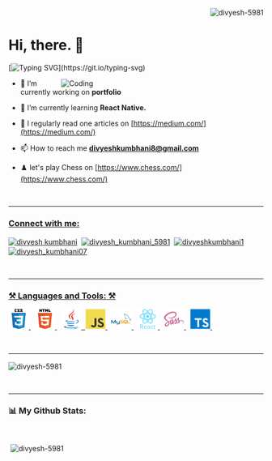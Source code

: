 <p align="right" id="top"> <img src="https://komarev.com/ghpvc/?username=divyesh-5981&label=Profile%20views&color=0e75b6&style=flat" alt="divyesh-5981" /> </p>

<h1 align="start">Hi, there. 👋</h1>

[![Typing SVG](https://readme-typing-svg.demolab.com?font=Fira+Code&duration=3000&pause=1000&color=7CF767&background=7CFF3700&random=false&width=501&lines=A+passionate+frontend+developer+from+India;Javascript+Enthusiast;and+Technopreneur!;Nice+to+meet+you...)](https://git.io/typing-svg)

<img alt="Coding"  align="right" width="400"
  src="https://res.cloudinary.com/practicaldev/image/fetch/s--rwfbkVgA--/c_limit%2Cf_auto%2Cfl_progressive%2Cq_auto%2Cw_800/https://dev-to-uploads.s3.amazonaws.com/uploads/articles/x88nwrvshk9eqt61g9bd.png"/>


- 🔭 I’m currently working on **portfolio**

- 🌱 I’m currently learning **React Native.**

- 📝 I regularly read one articles on [https://medium.com/](https://medium.com/)

- 📫 How to reach me **divyeshkumbhani8@gmail.com**

- ♟️ let's play Chess on [https://www.chess.com/](https://www.chess.com/)

<br/>
<hr/>
<a href="#"><h3 align="left">Connect with me:</h3></a>
<p align="left">
<a href="https://linkedin.com/in/divyesh kumbhani" target="blank"><img align="center" src="https://raw.githubusercontent.com/rahuldkjain/github-profile-readme-generator/master/src/images/icons/Social/linked-in-alt.svg" alt="divyesh kumbhani" height="30" width="40" /></a>&nbsp;
<a href="https://instagram.com/divyesh_kumbhani_5981" target="blank"><img align="center" src="https://raw.githubusercontent.com/rahuldkjain/github-profile-readme-generator/master/src/images/icons/Social/instagram.svg" alt="divyesh_kumbhani_5981" height="30" width="40" /></a>&nbsp;
<a href="https://www.hackerrank.com/divyeshkumbhani1" target="blank"><img align="center" src="https://raw.githubusercontent.com/rahuldkjain/github-profile-readme-generator/master/src/images/icons/Social/hackerrank.svg" alt="divyeshkumbhani1" height="30" width="40" /></a>&nbsp;
<a href="https://www.leetcode.com/divyesh_kumbhani07" target="blank"><img align="center" src="https://raw.githubusercontent.com/rahuldkjain/github-profile-readme-generator/master/src/images/icons/Social/leet-code.svg" alt="divyesh_kumbhani07" height="30" width="40" /></a>&nbsp;
</p>

<br/>
<hr/>
<a href="#"><h3 align="left">⚒️ Languages and Tools: ⚒️</h3></a>
<p align="left"> <a href="https://www.w3schools.com/css/" target="_blank" rel="noreferrer"> <img src="https://raw.githubusercontent.com/devicons/devicon/master/icons/css3/css3-original-wordmark.svg" alt="css3" width="40" height="40"/> </a>&nbsp; <a href="https://www.w3.org/html/" target="_blank" rel="noreferrer"> <img src="https://raw.githubusercontent.com/devicons/devicon/master/icons/html5/html5-original-wordmark.svg" alt="html5" width="40" height="40"/> </a>&nbsp; <a href="https://www.java.com" target="_blank" rel="noreferrer"> <img src="https://raw.githubusercontent.com/devicons/devicon/master/icons/java/java-original.svg" alt="java" width="40" height="40"/>&nbsp; </a> <a href="https://developer.mozilla.org/en-US/docs/Web/JavaScript" target="_blank" rel="noreferrer"> <img src="https://raw.githubusercontent.com/devicons/devicon/master/icons/javascript/javascript-original.svg" alt="javascript" width="40" height="40"/> </a>&nbsp; <a href="https://www.mysql.com/" target="_blank" rel="noreferrer"> <img src="https://raw.githubusercontent.com/devicons/devicon/master/icons/mysql/mysql-original-wordmark.svg" alt="mysql" width="40" height="40"/> </a>&nbsp; <a href="https://reactjs.org/" target="_blank" rel="noreferrer"> <img src="https://raw.githubusercontent.com/devicons/devicon/master/icons/react/react-original-wordmark.svg" alt="react" width="40" height="40"/> </a>&nbsp; <a href="https://sass-lang.com" target="_blank" rel="noreferrer"> <img src="https://raw.githubusercontent.com/devicons/devicon/master/icons/sass/sass-original.svg" alt="sass" width="40" height="40"/> </a>&nbsp; <a href="https://www.typescriptlang.org/" target="_blank" rel="noreferrer"> <img src="https://raw.githubusercontent.com/devicons/devicon/master/icons/typescript/typescript-original.svg" alt="typescript" width="40" height="40"/> </a>&nbsp; </p>


<br/>
<hr/>
<p><img align="center" src="https://github-readme-stats.vercel.app/api/top-langs?username=divyesh-5981&show_icons=true&locale=en&layout=compact" alt="divyesh-5981" /></p>

<br/>
<hr/>
<h3 align="left">📊 My Github Stats:</h3><br/>
<p>&nbsp;<img align="center" src="https://github-readme-stats.vercel.app/api?username=divyesh-5981&show_icons=true&locale=en" alt="divyesh-5981" /></p>
